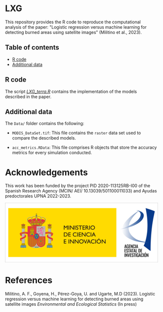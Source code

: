 # LXG
This repository provides the R code to reproduce the computational analysis of the paper: "Logistic regression versus machine learning for detecting burned areas using satellite images" (Militino et al., 2023).

## Table of contents

- [R code](#R-code)
- [Additional data](#Additional-data)

## R code

The script [*LXG_terra.R*](https://github.com/spatialstatisticsupna/PPXG/blob/main/LXG_terra.R) contains the implementation of the models described in the paper.

## Additional data

The `Data/` folder contains the following:

- `MODIS_DataSet.tif`: This file contains the `raster` data set used to compare the described models.

- `acc_metrics.RData`: This file comprises R objects that store the accuracy metrics for every simulation conducted.

# Acknowledgements
This work has been funded by the project PID 2020-113125RB-I00 of the Spanish Research Agency (MCIN/ AEI/ 10.13039/501100011033) and Ayudas predoctorales UPNA 2022-2023.

![image](https://github.com/spatialstatisticsupna/LXG/blob/main/micin-aei.jpg)

# References

Militino, A. F., Goyena, H., Pérez-Goya, U. and Ugarte, M.D (2023). Logistic regression versus machine learning for detecting burned areas using satellite images _Environmental and Ecological Statistics_ (In press)
